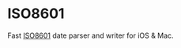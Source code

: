 # ISO8601

Fast [ISO8601](http://en.wikipedia.org/wiki/ISO8601) date parser and writer for iOS & Mac.
